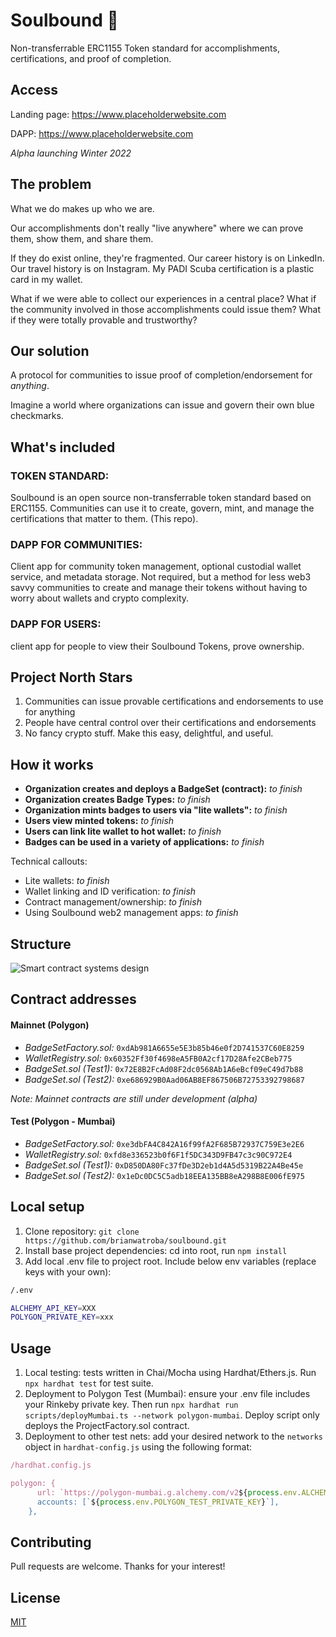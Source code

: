 # Soulbound 🪪

Non-transferrable ERC1155 Token standard for accomplishments, certifications, and proof of completion.

## Access

Landing page: https://www.placeholderwebsite.com

DAPP: https://www.placeholderwebsite.com

_Alpha launching Winter 2022_

## The problem

What we do makes up who we are.

Our accomplishments don't really "live anywhere" where we can prove them, show them, and share them.

If they do exist online, they're fragmented. Our career history is on LinkedIn. Our travel history is on Instagram. My PADI Scuba certification is a plastic card in my wallet.

What if we were able to collect our experiences in a central place? What if the community involved in those accomplishments could issue them? What if they were totally provable and trustworthy?

## Our solution

A protocol for communities to issue proof of completion/endorsement for _anything_.

Imagine a world where organizations can issue and govern their own blue checkmarks.

## What's included

### TOKEN STANDARD:

Soulbound is an open source non-transferrable token standard based on ERC1155. Communities can use it to create, govern, mint, and manage the certifications that matter to them. (This repo).

### DAPP FOR COMMUNITIES:

Client app for community token management, optional custodial wallet service, and metadata storage. Not required, but a method for less web3 savvy communities to create and manage their tokens without having to worry about wallets and crypto complexity.

### DAPP FOR USERS:

client app for people to view their Soulbound Tokens, prove ownership.

## Project North Stars

1. Communities can issue provable certifications and endorsements to use for anything
2. People have central control over their certifications and endorsements
3. No fancy crypto stuff. Make this easy, delightful, and useful.

## How it works

- **Organization creates and deploys a BadgeSet (contract):** _to finish_
- **Organization creates Badge Types:** _to finish_
- **Organization mints badges to users via "lite wallets":** _to finish_
- **Users view minted tokens:** _to finish_
- **Users can link lite wallet to hot wallet:** _to finish_
- **Badges can be used in a variety of applications:** _to finish_

Technical callouts:

- Lite wallets: _to finish_
- Wallet linking and ID verification: _to finish_
- Contract management/ownership: _to finish_
- Using Soulbound web2 management apps: _to finish_

## Structure

![Smart contract systems design](https://brianwatroba.s3.amazonaws.com/soulboundsc4.png)

## Contract addresses

#### Mainnet (Polygon)

- _BadgeSetFactory.sol:_ `0xdAb981A6655e5E3b85b46e0f2D741537C60E8259`
- _WalletRegistry.sol:_ `0x60352Ff30f4698eA5FB0A2cf17D28Afe2CBeb775`
- _BadgeSet.sol (Test1):_ `0x72E8B2FcAd08F2dc0568Ab1A6eBcf09eC49d7b88`
- _BadgeSet.sol (Test2):_ `0xe686929B0Aad06AB8EF867506B72753392798687`

_Note: Mainnet contracts are still under development (alpha)_

#### Test (Polygon - Mumbai)

- _BadgeSetFactory.sol:_ `0xe3dbFA4C842A16f99fA2F685B72937C759E3e2E6`
- _WalletRegistry.sol:_ `0xfd8e336523b0f6F1f5DC343D9FB47c3c90C972E4`
- _BadgeSet.sol (Test1):_ `0xD850DA80Fc37fDe3D2eb1d4A5d5319B22A4Be45e`
- _BadgeSet.sol (Test2):_ `0x1eDc0DC5C5adb18EEA135BB8eA298B8E006fE975`

## Local setup

1. Clone repository: `git clone https://github.com/brianwatroba/soulbound.git`
2. Install base project dependencies: cd into root, run `npm install`
3. Add local .env file to project root. Include below env variables (replace keys with your own):

```bash
/.env

ALCHEMY_API_KEY=XXX
POLYGON_PRIVATE_KEY=xxx
```

## Usage

1. Local testing: tests written in Chai/Mocha using Hardhat/Ethers.js. Run `npx hardhat test` for test suite.
2. Deployment to Polygon Test (Mumbai): ensure your .env file includes your Rinkeby private key. Then run `npx hardhat run scripts/deployMumbai.ts --network polygon-mumbai`. Deploy script only deploys the ProjectFactory.sol contract.
3. Deployment to other test nets: add your desired network to the `networks` object in `hardhat-config.js` using the following format:

```javascript
/hardhat.config.js

polygon: {
      url: `https://polygon-mumbai.g.alchemy.com/v2${process.env.ALCHEMY_API_KEY}`,
      accounts: [`${process.env.POLYGON_TEST_PRIVATE_KEY}`],
    },
```

## Contributing

Pull requests are welcome. Thanks for your interest!

## License

[MIT](https://choosealicense.com/licenses/mit/)
